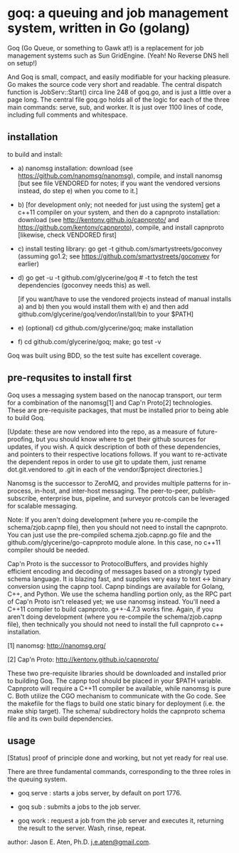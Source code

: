 goq: a queuing and job management system, written in Go (golang)
===


Goq (Go Queue, or something to Gawk at!) is a replacement for job management systems such as Sun GridEngine. (Yeah! No Reverse DNS hell on setup!)

And Goq is small, compact, and easily modifiable for your hacking pleasure. Go makes the source code very short and readable. The central dispatch function is JobServ::Start() circa line 248 of goq.go, and is just a little over a page long. The central file goq.go holds all of the logic for each of the three main commands: serve, sub, and worker. It is just over 1100 lines of code, including full comments and whitespace.

installation
------------

to build and install:

 * a) nanomsg installation: download (see https://github.com/nanomsg/nanomsg), compile, and install nanomsg [but see file VENDORED for notes; if you want the vendored versions instead, do step e) when you come to it.]
 * b) [for development only; not needed for just using the system] get a c++11 compiler on your system, and then do a capnproto installation: download (see http://kentonv.github.io/capnproto/ and https://github.com/kentonv/capnproto), compile, and install capnproto [likewise, check VENDORED first]
 * c) install testing library: go get -t github.com/smartystreets/goconvey (assuming go1.2; see https://github.com/smartystreets/goconvey for earlier)
 * d) go get -u -t github.com/glycerine/goq # -t to fetch the test dependencies (goconvey needs this) as well.

   [if you want/have to use the vendored projects instead of manual installs a) and b)
    then you would install them with e) and then add github.com/glycerine/goq/vendor/install/bin
    to your $PATH]

 * e) (optional) cd github.com/glycerine/goq; make installation 

 * f) cd github.com/glycerine/goq; make; go test -v

Goq was built using BDD, so the test suite has excellent coverage.


pre-requsites to install first
------------------------------

Goq uses a messaging system based 
on the nanocap transport, our term for a combination of the 
nanomsg[1] and Cap'n Proto[2] technologies. These are pre-requisite
packages, that must be installed prior to being able to build Goq.

[Update: these are now vendored into the repo, as a measure of future-proofing,
but you should know where to get their github sources for updates, if you wish. A quick description
of both of these dependencies, and pointers to their respective
locations follows. If you want to re-activate the dependent repos in order to
use git to update them, just rename dot.git.vendored to .git in each
of the vendor/$project directories.]

Nanomsg is the successor to ZeroMQ, and
provides multiple patterns for in-process, in-host,
and inter-host messaging. The peer-to-peer, publish-subscribe,
enterprise bus, pipeline, and surveyor protcols can be
leveraged for scalable messaging.

Note: If you aren't doing development (where you re-compile the schema/zjob.capnp file),
then you should not need to install the capnproto. You can just use the pre-compiled
schema.zjob.capnp.go file and the github.com/glycerine/go-capnproto module alone. In
this case, no c++11 compiler should be needed.

Cap'n Proto is the successor to ProtocolBuffers, and 
provides highly efficient encoding
and decoding of messages based on a strongly typed schema
language. It is blazing fast, and supplies very easy to 
text <-> binary conversion using the capnp tool. Capnp 
bindings are available for Golang, C++, and Python. 
We use the schema handling portion only,
as the RPC part of Cap'n Proto isn't released yet; we
use nanomsg instead. You'll need a C++11 compiler to build capnproto. g++-4.7.3 works fine.
Again, if you aren't doing development (where you re-compile the schema/zjob.capnp file),
then technically you should not need to install the full capnproto c++ installation.


[1] nanomsg: http://nanomsg.org/

[2] Cap'n Proto: http://kentonv.github.io/capnproto/

These two pre-requisite libraries should be downloaded and installed
prior to building Goq. The capnp tool should be placed in
your $PATH variable. Capnproto will require a C++11 compiler be
available, while nanomsg is pure C. Both utilize the CGO mechanism
to communicate with the Go code. See the makefile for the flags
to build one static binary for deployment (i.e. the make ship target). 
The schema/ subdirectory holds the capnproto schema file and its own
build dependencies.

usage
-----

[Status] proof of principle done and working, but not yet ready for real use.

There are three fundamental commands, corresponding to the three roles in the queuing system.

 * goq serve : starts a jobs server, by default on port 1776.

 * goq sub : submits a jobs to the job server.

 * goq work : request a job from the job server and executes it, returning the result to the server. Wash, rinse, repeat.




author: Jason E. Aten, Ph.D. <j.e.aten@gmail.com>.
